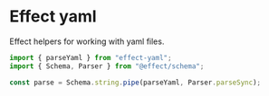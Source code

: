 # Effect yaml

Effect helpers for working with yaml files.

```ts
import { parseYaml } from "effect-yaml";
import { Schema, Parser } from "@effect/schema";

const parse = Schema.string.pipe(parseYaml, Parser.parseSync);
```
